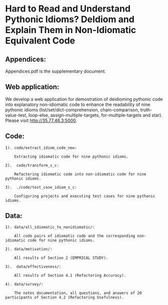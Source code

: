 # Hard to Read and Understand Pythonic Idioms? DeIdiom and Explain Them in Non-Idiomatic Equivalent Code

 ## Appendices:
Appendices.pdf is the supplementary document.


 ## Web application: 
We develop a web application for demostration of deidioming pythonic code into explanatory non-idiomatic code to enhance the readability of nine pythonic idioms (list/set/dict-comprehension, chain-comparison, truth-value-test, loop-else, assign-multiple-targets, for-multiple-targets and star). Please visit http://35.77.46.3:5000.
	

 ## Code:
	
	1). code/extract_idiom_code_new:
	  
	    Extracting idiomatic code for nine pythonic idioms.
	
	2).  code/transform_s_c: 
	
	    Refactoring idiomatic code into non-idiomatic code for nine pythonic idioms.
	
	3).  ./code/test_case_idiom_s_c:
	 
	    Configuring projects and executing test cases for nine pythonic idioms.
	
	

 ## Data:

	1). data/all_idiomatic_to_nonidiomatic/:
	  
	    All code pairs of idiomatic code and the corresponding non-idiomatic code for nine pythonic idioms.
	
	2). data/motivation/: 
	
	    All results of Section 2 (EMPRICAL STUDY).
	
	3).  data/effectiveness/:
	 
	    All results of Section 4.1 (Refactoring Accuracy).
	
	4). data/survey/: 
	
	    The notes documentation, all questions, and answers of 20 participants of Section 4.2 (Refactoring Usefulness). 
 


